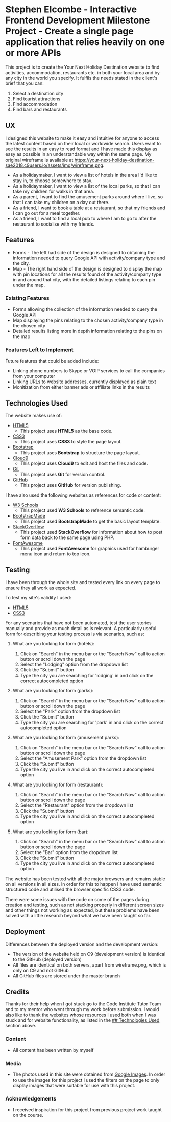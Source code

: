 # Stephen Elcombe - Interactive Frontend Development Milestone Project - Create a single page application that relies heavily on one or more APIs

This project is to create the Your Next Holiday Destination website to find activities, accommodation, restaurants etc. in both your local area and by any city in the world you specify. It fulfils the needs stated in the client's brief that you can:
1) Select a destination city
2) Find tourist attractions
3) Find accommodation
4) Find bars and restaurants

 
## UX
 
I designed this website to make it easy and intuitive for anyone to access the latest content based on their local or worldwide search. Users want to see the results in an easy to read format and I have made this display as easy as possible in an understandable way within the same page. My original wireframe is available at https://your-next-holiday-destination-sae2018.c9users.io/assets/img/wireframe.png.

- As a holidaymaker, I want to view a list of hotels in the area I'd like to stay in, to choose somewhere to stay.
- As a holidaymaker, I want to view a list of the local parks, so that I can take my children for walks in that area.
- As a parent, I want to find the amusement parks around where I live, so that I can take my children on a day out there.
- As a friend, I want to book a table at a restaurant, so that my friends and I can go out for a meal together.
- As a friend, I want to find a local pub to where I am to go to after the restaurant to socialise with my friends.


## Features

- Forms - The left had side of the design is designed to obtaining the information needed to query Google API with activity/company type and the city.
- Map - The right hand side of the design is designed to display the map with pin locations for all the results found of the activity/company type in and around that city, with the detailed listings relating to each pin under the map.

 
### Existing Features
- Forms allowing the collection of the information needed to query the Google API
- Map displaying the pins relating to the chosen activity/company type in the chosen city
- Detailed results listing more in depth information relating to the pins on the map


### Features Left to Implement
Future features that could be added include:
- Linking phone numbers to Skype or VOIP services to call the companies from your computer
- Linking URLs to website addresses, currently displayed as plain text
- Monitization from either banner ads or affiliate links in the results


## Technologies Used

The website makes use of:
- [HTML5](https://www.w3.org)
    - This project uses **HTML5** as the base code.
- [CSS3](https://www.w3.org)
    - This project uses **CSS3** to style the page layout.
- [Bootstrap](https://getbootstrap.com)
    - This project uses **Bootstrap** to structure the page layout.
- [Cloud9](https://ide.c9.io)
    - This project uses **Cloud9** to edit and host the files and code.
- [Git](https://git-scm.com/)
    - This project uses **Git** for version control.
- [GitHub](https://github.com)
    - This project uses **GitHub** for version publishing.

I have also used the following websites as references for code or content:
- [W3 Schools](https://www.w3schools.com)
    - This project used **W3 Schools** to reference semantic code.
- [BootstrapMade](https://www.bootstrapmade.com)
    - This project used **BootstrapMade** to get the basic layout template.
- [StackOverflow](https://www.stackoverflow.com)
    - This project used **StackOverflow** for information about how to post form data back to the same page using PHP.
- [FontAwesome](https://www.fontawesome.com)
    - This project used **FontAwesome** for graphics used for hamburger menu icon and return to top icon.


## Testing

I have been through the whole site and tested every link on every page to ensure they all work as expected.

To test my site's validity I used:
- [HTML5](https://validator.w3.org/nu/)
- [CSS3](https://jigsaw.w3.org/css-validator/)

For any scenarios that have not been automated, test the user stories manually and provide as much detail as is relevant. A particularly useful form for describing your testing process is via scenarios, such as:

1. What are you looking for form (hotels):
    1. Click on "Search" in the menu bar or the "Search Now" call to action button or scroll down the page
    2. Select the "Lodging" option from the dropdown list
    3. Click the "Submit" button
    4. Type the city you are searching for 'lodging' in and click on the correct autocompleted option

2. What are you looking for form (parks):
    1. Click on "Search" in the menu bar or the "Search Now" call to action button or scroll down the page
    2. Select the "Park" option from the dropdown list
    3. Click the "Submit" button
    4. Type the city you are searching for 'park' in and click on the correct autocompleted option

3. What are you looking for form (amusement parks):
    1. Click on "Search" in the menu bar or the "Search Now" call to action button or scroll down the page
    2. Select the "Amusement Park" option from the dropdown list
    3. Click the "Submit" button
    4. Type the city you live in and click on the correct autocompleted option

4. What are you looking for form (restaurant):
    1. Click on "Search" in the menu bar or the "Search Now" call to action button or scroll down the page
    2. Select the "Restaurant" option from the dropdown list
    3. Click the "Submit" button
    4. Type the city you live in and click on the correct autocompleted option

5. What are you looking for form (bar):
    1. Click on "Search" in the menu bar or the "Search Now" call to action button or scroll down the page
    2. Select the "Bar" option from the dropdown list
    3. Click the "Submit" button
    4. Type the city you live in and click on the correct autocompleted option

The website has been tested with all the major browsers and remains stable on all versions in all sizes. In order for this to happen I have used semantic structured code and utilised the browser specific CSS3 code.

There were some issues with the code on some of the pages during creation and testing, such as not stacking properly in different screen sizes and other things not working as expected, but these problems have been solved with a little research beyond what we have been taught so far.


## Deployment

Differences between the deployed version and the development version:
- The version of the website held on C9 (development version) is identical to the GitHub (deployed version)
- All files are identical on both servers, apart from wireframe.png, which is only on C9 and not GitHub
- All GitHub files are stored under the master branch


## Credits
Thanks for their help when I got stuck go to the Code Institute Tutor Team and to my mentor who went through my work before submission. I would also like to thank the websites whose resources I used both when I was stuck and for website functionality, as listed in the [## Technologies Used](#technologies-used) section above.


### Content
- All content has been written by myself


### Media
- The photos used in this site were obtained from [Google Images](https://images.google.com). In order to use the images for this project I used the filters on the page to only display images that were suitable for use with this project.


### Acknowledgements

- I received inspiration for this project from previous project work taught on the course.
